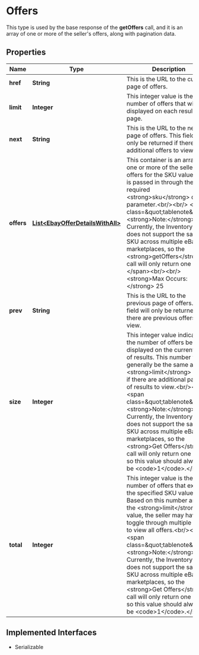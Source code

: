 

# Offers

This type is used by the base response of the <strong>getOffers</strong> call, and it is an array of one or more of the seller's offers, along with pagination data.
## Properties

Name | Type | Description | Notes
------------ | ------------- | ------------- | -------------
**href** | **String** | This is the URL to the current page of offers. |  [optional]
**limit** | **Integer** | This integer value is the number of offers that will be displayed on each results page. |  [optional]
**next** | **String** | This is the URL to the next page of offers. This field will only be returned if there are additional offers to view. |  [optional]
**offers** | [**List&lt;EbayOfferDetailsWithAll&gt;**](EbayOfferDetailsWithAll.md) | This container is an array of one or more of the seller&#39;s offers for the SKU value that is passed in through the required &lt;strong&gt;sku&lt;/strong&gt; query parameter.&lt;br/&gt;&lt;br/&gt; &lt;span class&#x3D;\&quot;tablenote\&quot;&gt; &lt;strong&gt;Note:&lt;/strong&gt; Currently, the Inventory API does not support the same SKU across multiple eBay marketplaces, so the &lt;strong&gt;getOffers&lt;/strong&gt; call will only return one offer.&lt;/span&gt;&lt;br/&gt;&lt;br/&gt;&lt;strong&gt;Max Occurs:&lt;/strong&gt; 25 |  [optional]
**prev** | **String** | This is the URL to the previous page of offers. This field will only be returned if there are previous offers to view. |  [optional]
**size** | **Integer** | This integer value indicates the number of offers being displayed on the current page of results. This number will generally be the same as the &lt;strong&gt;limit&lt;/strong&gt; value if there are additional pages of results to view.&lt;br/&gt;&lt;br/&gt; &lt;span class&#x3D;\&quot;tablenote\&quot;&gt; &lt;strong&gt;Note:&lt;/strong&gt; Currently, the Inventory API does not support the same SKU across multiple eBay marketplaces, so the &lt;strong&gt;Get Offers&lt;/strong&gt; call will only return one offer, so this value should always be &lt;code&gt;1&lt;/code&gt;.&lt;/span&gt; |  [optional]
**total** | **Integer** | This integer value is the total number of offers that exist for the specified SKU value. Based on this number and on the &lt;strong&gt;limit&lt;/strong&gt; value, the seller may have to toggle through multiple pages to view all offers.&lt;br/&gt;&lt;br/&gt; &lt;span class&#x3D;\&quot;tablenote\&quot;&gt; &lt;strong&gt;Note:&lt;/strong&gt; Currently, the Inventory API does not support the same SKU across multiple eBay marketplaces, so the &lt;strong&gt;Get Offers&lt;/strong&gt; call will only return one offer, so this value should always be &lt;code&gt;1&lt;/code&gt;.&lt;/span&gt; |  [optional]


## Implemented Interfaces

* Serializable


